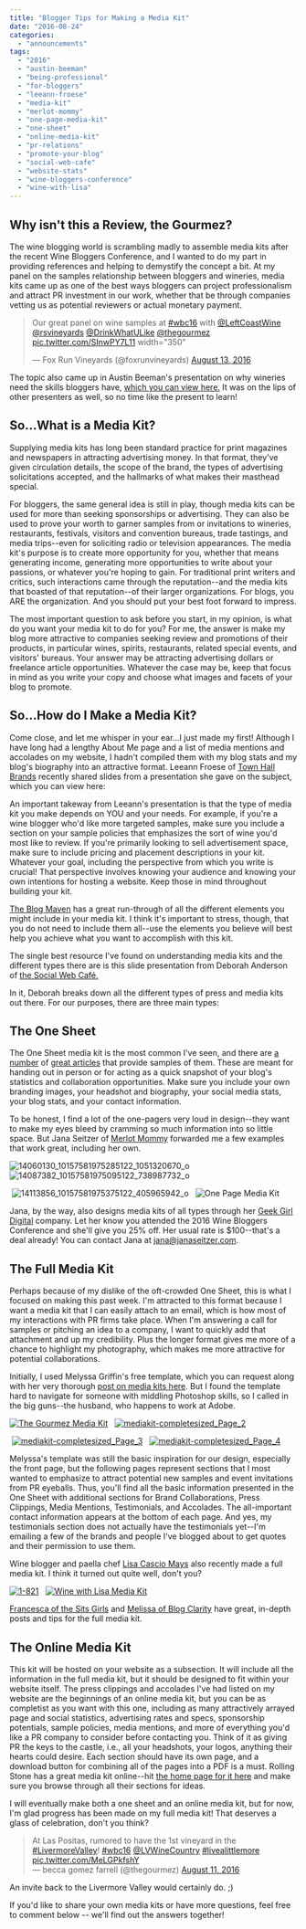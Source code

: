 ```yaml
---
title: "Blogger Tips for Making a Media Kit"
date: "2016-08-24"
categories:
  - "announcements"
tags:
  - "2016"
  - "austin-beeman"
  - "being-professional"
  - "for-bloggers"
  - "leeann-froese"
  - "media-kit"
  - "merlot-mommy"
  - "one-page-media-kit"
  - "one-sheet"
  - "online-media-kit"
  - "pr-relations"
  - "promote-your-blog"
  - "social-web-cafe"
  - "website-stats"
  - "wine-bloggers-conference"
  - "wine-with-lisa"
---
```


## **Why isn't this a Review, the Gourmez?**

The wine blogging world is scrambling madly to assemble media kits after the recent Wine Bloggers Conference, and I wanted to do my part in providing references and helping to demystify the concept a bit. At my panel on the samples relationship between bloggers and wineries, media kits came up as one of the best ways bloggers can project professionalism and attract PR investment in our work, whether that be through companies vetting us as potential reviewers or actual monetary payment.

<blockquote class="twitter-tweet"><p dir="ltr" lang="en">Our great panel on wine samples at <a href="https://twitter.com/hashtag/wbc16?src=hash">#wbc16</a> with <a href="https://twitter.com/LeftCoastWine">@LeftCoastWine</a> <a href="https://twitter.com/rsvineyards">@rsvineyards</a> <a href="https://twitter.com/DrinkWhatULike">@DrinkWhatULike</a> <a href="https://twitter.com/thegourmez">@thegourmez</a> <a href="https://t.co/SInwPY7L11">pic.twitter.com/SInwPY7L11</a> width="350"</p>— Fox Run Vineyards (@foxrunvineyards) <a href="https://twitter.com/foxrunvineyards/status/764519111464452101">August 13, 2016</a></blockquote>

The topic also came up in Austin Beeman's presentation on why wineries need the skills bloggers have, [which you can view here.](https://youtu.be/3tg5wRJ3dOM) It was on the lips of other presenters as well, so no time like the present to learn!

## **So…What is a Media Kit?**

Supplying media kits has long been standard practice for print magazines and newspapers in attracting advertising money. In that format, they've given circulation details, the scope of the brand, the types of advertising solicitations accepted, and the hallmarks of what makes their masthead special.

For bloggers, the same general idea is still in play, though media kits can be used for more than seeking sponsorships or advertising. They can also be used to prove your worth to garner samples from or invitations to wineries, restaurants, festivals, visitors and convention bureaus, trade tastings, and media trips--even for soliciting radio or television appearances. The media kit's purpose is to create more opportunity for you, whether that means generating income, generating more opportunities to write about your passions, or whatever you're hoping to gain. For traditional print writers and critics, such interactions came through the reputation--and the media kits that boasted of that reputation--of their larger organizations. For blogs, you ARE the organization. And you should put your best foot forward to impress.

The most important question to ask before you start, in my opinion, is what do you want your media kit to do for you? For me, the answer is make my blog more attractive to companies seeking review and promotions of their products, in particular wines, spirits, restaurants, related special events, and visitors' bureaus. Your answer may be attracting advertising dollars or freelance article opportunities. Whatever the case may be, keep that focus in mind as you write your copy and choose what images and facets of your blog to promote.

## **So…How do I Make a Media Kit?**

Come close, and let me whisper in your ear…I just made my first! Although I have long had a lengthy About Me page and a list of media mentions and accolades on my website, I hadn't compiled them with my blog stats and my blog's biography into an attractive format. Leeann Froese of [Town Hall Brands](http://www.townhallbrands.com/) recently shared slides from a presentation she gave on the subject, which you can view here:

An important takeway from Leeann's presentation is that the type of media kit you make depends on YOU and your needs. For example, if you're a wine blogger who'd like more targeted samples, make sure you include a section on your sample policies that emphasizes the sort of wine you'd most like to review. If you're primarily looking to sell advertisement space, make sure to include pricing and placement descriptions in your kit. Whatever your goal, including the perspective from which you write is crucial! That perspective involves knowing your audience and knowing your own intentions for hosting a website. Keep those in mind throughout building your kit.

[The Blog Maven](http://www.theblogmaven.com/make-a-media-kit-that-rocks/) has a great run-through of all the different elements you might include in your media kit. I think it's important to stress, though, that you do not need to include them all--use the elements you believe will best help you achieve what you want to accomplish with this kit.

The single best resource I've found on understanding media kits and the different types there are is this slide presentation from Deborah Anderson of [the Social Web Café.](http://www.socialwebcafe.com/)

In it, Deborah breaks down all the different types of press and media kits out there. For our purposes, there are three main types:

## **The One Sheet**

The One Sheet media kit is the most common I've seen, and there are [a number](http://www.thenetworkniche.com/one-page-media-kit/) of [great articles](http://katywidrick.com/best-blogger-media-kits/) that provide samples of them. These are meant for handing out in person or for acting as a quick snapshot of your blog's statistics and collaboration opportunities. Make sure you include your own branding images, your headshot and biography, your social media stats, your blog stats, and your contact information.

To be honest, I find a lot of the one-pagers very loud in design--they want to make my eyes bleed by cramming so much information into so little space. But Jana Seitzer of [Merlot Mommy](http://merlotmommy.com/) forwarded me a few examples that work great, including her own.

![14060130_10157581975285122_1051320670_o](http://s3.amazonaws.com/thegourmez-wpmedia/2016/08/14060130_10157581975285122_1051320670_o-386x500.jpg)   ![14087382_10157581975095122_738987732_o](http://s3.amazonaws.com/thegourmez-wpmedia/2016/08/14087382_10157581975095122_738987732_o-386x500.jpg)

 ![14113856_10157581975375122_405965942_o](http://s3.amazonaws.com/thegourmez-wpmedia/2016/08/14113856_10157581975375122_405965942_o-398x500.jpg)   ![One Page Media Kit](http://s3.amazonaws.com/thegourmez-wpmedia/2016/08/14114617_10157581975440122_100648337_o-386x500.jpg)

Jana, by the way, also designs media kits of all types through her [Geek Girl Digital](http://geekgirldigital.com/) company. Let her know you attended the 2016 Wine Bloggers Conference and she'll give you 25% off. Her usual rate is $100--that's a deal already! You can contact Jana at [jana@janaseitzer.com](mailto:jana@janaseitzer.com).

## **The Full Media Kit**

Perhaps because of my dislike of the oft-crowded One Sheet, this is what I focused on making this past week. I'm attracted to this format because I want a media kit that I can easily attach to an email, which is how most of my interactions with PR firms take place. When I'm answering a call for samples or pitching an idea to a company, I want to quickly add that attachment and up my credibility. Plus the longer format gives me more of a chance to highlight my photography, which makes me more attractive for potential collaborations.

Initially, I used Melyssa Griffin's free template, which you can request along with her very thorough [post on media kits here](http://www.melyssagriffin.com/how-and-why-to-create-a-media-kit-for-your-blog-free-template/). But I found the template hard to navigate for someone with middling Photoshop skills, so I called in the big guns--the husband, who happens to work at Adobe.

[![The Gourmez Media Kit](http://s3.amazonaws.com/thegourmez-wpmedia/2016/08/mediakit-completesized_Page_1-386x500.jpg)](http://s3.amazonaws.com/thegourmez-wpmedia/2016/08/mediakit-completesized_Page_1.jpg)   [![mediakit-completesized_Page_2](http://s3.amazonaws.com/thegourmez-wpmedia/2016/08/mediakit-completesized_Page_2-386x500.jpg)](http://s3.amazonaws.com/thegourmez-wpmedia/2016/08/mediakit-completesized_Page_2.jpg)

 [![mediakit-completesized_Page_3](http://s3.amazonaws.com/thegourmez-wpmedia/2016/08/mediakit-completesized_Page_3-386x500.jpg)](http://s3.amazonaws.com/thegourmez-wpmedia/2016/08/mediakit-completesized_Page_3.jpg)   [![mediakit-completesized_Page_4](http://s3.amazonaws.com/thegourmez-wpmedia/2016/08/mediakit-completesized_Page_4-386x500.jpg)](http://s3.amazonaws.com/thegourmez-wpmedia/2016/08/mediakit-completesized_Page_4.jpg)

Melyssa's template was still the basic inspiration for our design, especially the front page, but the following pages represent sections that I most wanted to emphasize to attract potential new samples and event invitations from PR eyeballs. Thus, you'll find all the basic information presented in the One Sheet with additional sections for Brand Collaborations, Press Clippings, Media Mentions, Testimonials, and Accolades. The all-important contact information appears at the bottom of each page. And yes, my testimonials section does not actually have the testimonials yet--I'm emailing a few of the brands and people I've blogged about to get quotes and their permission to use them.

Wine blogger and paella chef [Lisa Cascio Mays](mailto:http://winewithlisa.com/mediakit/) also recently made a full media kit. I think it turned out quite well, don't you?

[![1-821](http://s3.amazonaws.com/thegourmez-wpmedia/2016/08/1-821-333x500.png)](http://s3.amazonaws.com/thegourmez-wpmedia/2016/08/1-821.png)   [![Wine with Lisa Media Kit](http://s3.amazonaws.com/thegourmez-wpmedia/2016/08/2-821-333x500.png)](http://s3.amazonaws.com/thegourmez-wpmedia/2016/08/2-821.png)

[Francesca of the Sits Girls](mailto:http://www.thesitsgirls.com/make-money/what-is-a-media-kit/) and [Melissa of Blog Clarity](http://www.blogclarity.com/10-inspiring-media-kits-from-bloggers/) have great, in-depth posts and tips for the full media kit.

## **The Online Media Kit**

This kit will be hosted on your website as a subsection. It will include all the information in the full media kit, but it should be designed to fit within your website itself. The press clippings and accolades I've had listed on my website are the beginnings of an online media kit, but you can be as completist as you want with this one, including as many attractively arrayed page and social statistics, advertising rates and specs, sponsorship potentials, sample policies, media mentions, and more of everything you'd like a PR company to consider before contacting you. Think of it as giving PR the keys to the castle, i.e., all your headshots, your logos, anything their hearts could desire. Each section should have its own page, and a download button for combining all of the pages into a PDF is a must. Rolling Stone has a great media kit online--hit [the home page for it here](http://www.srds.com/mediakits/rollingstone/index.html) and make sure you browse through all their sections for ideas.

I will eventually make both a one sheet and an online media kit, but for now, I'm glad progress has been made on my full media kit! That deserves a glass of celebration, don't you think?

<blockquote class="twitter-tweet">At Las Positas, rumored to have the 1st vineyard in the <a href="https://twitter.com/hashtag/LivermoreValley?src=hash">#LivermoreValley</a>! <a href="https://twitter.com/hashtag/wbc16?src=hash">#wbc16</a> <a href="https://twitter.com/LVWineCountry">@LVWineCountry</a> <a href="https://twitter.com/hashtag/livealittlemore?src=hash">#livealittlemore</a> <a href="https://t.co/MeLGPkfshY">pic.twitter.com/MeLGPkfshY</a><div></div>— becca gomez farrell (@thegourmez) <a href="https://twitter.com/thegourmez/status/763814246178324480">August 11, 2016</a></blockquote>

An invite back to the Livermore Valley would certainly do. ;)

If you'd like to share your own media kits or have more questions, feel free to comment below -- we'll find out the answers together!
